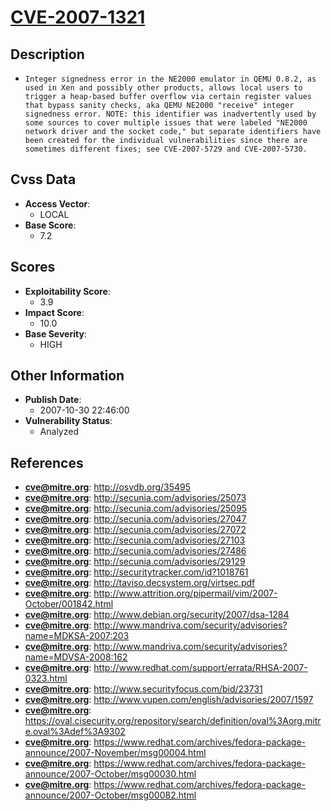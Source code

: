
# [CVE-2007-1321](http://osvdb.org/35495)

## Description

- `Integer signedness error in the NE2000 emulator in QEMU 0.8.2, as used in Xen and possibly other products, allows local users to trigger a heap-based buffer overflow via certain register values that bypass sanity checks, aka QEMU NE2000 "receive" integer signedness error. NOTE: this identifier was inadvertently used by some sources to cover multiple issues that were labeled "NE2000 network driver and the socket code," but separate identifiers have been created for the individual vulnerabilities since there are sometimes different fixes; see CVE-2007-5729 and CVE-2007-5730.`

## Cvss Data

- **Access Vector**:
  - LOCAL
- **Base Score**:
  - 7.2

## Scores

- **Exploitability Score**:
  - 3.9
- **Impact Score**:
  - 10.0
- **Base Severity**:
  - HIGH

## Other Information

- **Publish Date**:
  - 2007-10-30 22:46:00
- **Vulnerability Status**:
  - Analyzed

## References

- **cve@mitre.org**: http://osvdb.org/35495
- **cve@mitre.org**: http://secunia.com/advisories/25073
- **cve@mitre.org**: http://secunia.com/advisories/25095
- **cve@mitre.org**: http://secunia.com/advisories/27047
- **cve@mitre.org**: http://secunia.com/advisories/27072
- **cve@mitre.org**: http://secunia.com/advisories/27103
- **cve@mitre.org**: http://secunia.com/advisories/27486
- **cve@mitre.org**: http://secunia.com/advisories/29129
- **cve@mitre.org**: http://securitytracker.com/id?1018761
- **cve@mitre.org**: http://taviso.decsystem.org/virtsec.pdf
- **cve@mitre.org**: http://www.attrition.org/pipermail/vim/2007-October/001842.html
- **cve@mitre.org**: http://www.debian.org/security/2007/dsa-1284
- **cve@mitre.org**: http://www.mandriva.com/security/advisories?name=MDKSA-2007:203
- **cve@mitre.org**: http://www.mandriva.com/security/advisories?name=MDVSA-2008:162
- **cve@mitre.org**: http://www.redhat.com/support/errata/RHSA-2007-0323.html
- **cve@mitre.org**: http://www.securityfocus.com/bid/23731
- **cve@mitre.org**: http://www.vupen.com/english/advisories/2007/1597
- **cve@mitre.org**: https://oval.cisecurity.org/repository/search/definition/oval%3Aorg.mitre.oval%3Adef%3A9302
- **cve@mitre.org**: https://www.redhat.com/archives/fedora-package-announce/2007-November/msg00004.html
- **cve@mitre.org**: https://www.redhat.com/archives/fedora-package-announce/2007-October/msg00030.html
- **cve@mitre.org**: https://www.redhat.com/archives/fedora-package-announce/2007-October/msg00082.html

